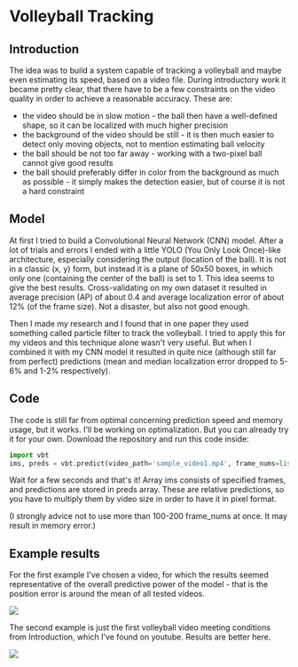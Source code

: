 # Volleyball Tracking

## Introduction

The idea was to build a system capable of tracking a volleyball and maybe even estimating its speed, based on a video file. During 
introductory work it became pretty clear, that there have to be a few constraints on the video quality in order to achieve a reasonable accuracy. These are:
 - the video should be in slow motion - the ball then have a well-defined shape, so it can be localized with much higher precision
 - the background of the video should be still - it is then much easier to detect only moving objects, not to mention estimating ball velocity
 - the ball should be not too far away - working with a two-pixel ball cannot give good results
 - the ball should preferably differ in color from the background as much as possible - it simply makes the detection easier, but
  of course it is not a hard constraint
 
## Model

At first I tried to build a Convolutional Neural Network (CNN) model. After a lot of trials and errors I ended with a little YOLO
(You Only Look Once)-like architecture, especially considering the output (location of the ball). It is not in a classic (x, y) form,
but instead it is a plane of 50x50 boxes, in which only one (containing the center of the ball) is set to 1. This idea seems to give
the best results. Cross-validating on my own dataset it resulted in average precision (AP) of about 0.4 and average localization error
of about 12% (of the frame size). Not a disaster, but also not good enough.

Then I made my research and I found that in one paper they used something called particle filter to track the volleyball.
I tried to apply this for my videos and this technique alone wasn't very useful. But when I combined it with my CNN model it resulted
in quite nice (although still far from perfect) predictions (mean and median localization error dropped to 5-6% and 1-2% respectively). 

## Code

The code is still far from optimal concerning prediction speed and memory usage, but it works. I'll be working on
optimalization. But you can already try it for your own. Download the repository and run this code inside:

```python
import vbt
ims, preds = vbt.predict(video_path='sample_video1.mp4', frame_nums=list(range(10, 100)))
```

Wait for a few seconds and that's it! Array ims consists of specified frames, and predictions are stored in preds array. These are
relative predictions, so you have to multiply them by video size in order to have it in pixel format.

(I strongly advice not to use more than 100-200 frame_nums at once. It may result in memory error.)

## Example results

For the first example I've chosen a video, for which the results seemed representative of the overall predictive power of the model - that is the position error is around the mean of all tested videos.

![](https://github.com/kamilkk852/vb-tracking/blob/master/sample_predictions1.gif)

The second example is just the first volleyball video meeting conditions from Introduction, which I've found on youtube. Results are better here.

![](https://github.com/kamilkk852/vb-tracking/blob/master/sample_predictions2.gif)
